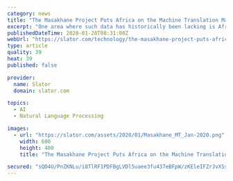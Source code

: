 ```yaml
---
category: news
title: "The Masakhane Project Puts Africa on the Machine Translation Map"
excerpt: "One area where such data has historically been lacking is Africa, whose 2,000-plus languages are underrepresented in the world of natural language processing (NLP), according to Masakhane project co-founders and chief investigators Laura Martinus and Jade Abbott. The two South Africans have described a self-defeating cycle in which speakers ..."
publishedDateTime: 2020-01-28T08:31:00Z
webUrl: "https://slator.com/technology/the-masakhane-project-puts-africa-on-the-machine-translation-map/"
type: article
quality: 39
heat: 39
published: false

provider:
  name: Slator
  domain: slator.com

topics:
  - AI
  - Natural Language Processing

images:
  - url: "https://slator.com/assets/2020/01/Masakhane_MT_Jan-2020.png"
    width: 600
    height: 400
    title: "The Masakhane Project Puts Africa on the Machine Translation Map"

secured: "sQD4U/PnZKNLu/i8TlRF1PDFBgLVDl5uaee3fu437eBFpW/zKEleIFZrJvXSsKYNKSW6ZeR75jPLvbjTT4V3z0PlfaeGCR/adnZdhhee0srH56cGIfAoUn6lCD9dNR+ydQgA7pq1NziJKlJAcivBT4w2NRLMP8mCbGs5iNiU6Hiuefywy6pMZC2aPvLP93mTHTg1xLw0kwYZr5wLTuaxmlmkIVrOipfdWw3dgu0q2nwV5FBPKEzg+69tlWUQQD8+u5mgP8qQ+PAsgbn9N6NiRIDo39bUPRiOasq8PUEby6dgfilNyZAxHHESrzN1BT6AemRnPj/JLPjpw9qcDmgHjr4P/JDzIk4kM+bFDhWtogUg+q4vjksxW7dl2pvjRpo93a/+aF7FxWTZLQGj4iadoZr161M/PHoMLNSlEw2u7HXTRho+fRmjyEUIEKvDaTXHozdt4SkDyggQdI9GJ56zwLhQCur+f91vLz8TPlBHbWI=;Kelo8yZaqau12BmOPcCw1w=="
---
```


